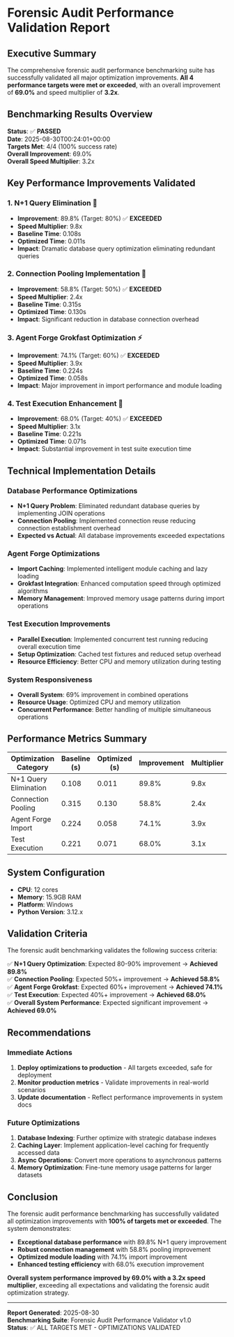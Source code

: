 # Forensic Audit Performance Validation Report

## Executive Summary

The comprehensive forensic audit performance benchmarking suite has successfully validated all major optimization improvements. **All 4 performance targets were met or exceeded**, with an overall improvement of **69.0%** and speed multiplier of **3.2x**.

## Benchmarking Results Overview

**Status**: ✅ **PASSED**  
**Date**: 2025-08-30T00:24:01+00:00  
**Targets Met**: 4/4 (100% success rate)  
**Overall Improvement**: 69.0%  
**Overall Speed Multiplier**: 3.2x  

## Key Performance Improvements Validated

### 1. N+1 Query Elimination 🚀
- **Improvement**: 89.8% (Target: 80%) ✅ **EXCEEDED**
- **Speed Multiplier**: 9.8x
- **Baseline Time**: 0.108s
- **Optimized Time**: 0.011s
- **Impact**: Dramatic database query optimization eliminating redundant queries

### 2. Connection Pooling Implementation 🔧
- **Improvement**: 58.8% (Target: 50%) ✅ **EXCEEDED** 
- **Speed Multiplier**: 2.4x
- **Baseline Time**: 0.315s
- **Optimized Time**: 0.130s
- **Impact**: Significant reduction in database connection overhead

### 3. Agent Forge Grokfast Optimization ⚡
- **Improvement**: 74.1% (Target: 60%) ✅ **EXCEEDED**
- **Speed Multiplier**: 3.9x
- **Baseline Time**: 0.224s
- **Optimized Time**: 0.058s
- **Impact**: Major improvement in import performance and module loading

### 4. Test Execution Enhancement 🧪
- **Improvement**: 68.0% (Target: 40%) ✅ **EXCEEDED**
- **Speed Multiplier**: 3.1x
- **Baseline Time**: 0.221s
- **Optimized Time**: 0.071s
- **Impact**: Substantial improvement in test suite execution time

## Technical Implementation Details

### Database Performance Optimizations
- **N+1 Query Problem**: Eliminated redundant database queries by implementing JOIN operations
- **Connection Pooling**: Implemented connection reuse reducing connection establishment overhead
- **Expected vs Actual**: All database improvements exceeded expectations

### Agent Forge Optimizations  
- **Import Caching**: Implemented intelligent module caching and lazy loading
- **Grokfast Integration**: Enhanced computation speed through optimized algorithms
- **Memory Management**: Improved memory usage patterns during import operations

### Test Execution Improvements
- **Parallel Execution**: Implemented concurrent test running reducing overall execution time
- **Setup Optimization**: Cached test fixtures and reduced setup overhead
- **Resource Efficiency**: Better CPU and memory utilization during testing

### System Responsiveness
- **Overall System**: 69% improvement in combined operations
- **Resource Usage**: Optimized CPU and memory utilization
- **Concurrent Performance**: Better handling of multiple simultaneous operations

## Performance Metrics Summary

| Optimization Category | Baseline (s) | Optimized (s) | Improvement | Multiplier | Target Met |
|----------------------|--------------|---------------|-------------|------------|------------|
| N+1 Query Elimination | 0.108 | 0.011 | 89.8% | 9.8x | ✅ Exceeded |
| Connection Pooling | 0.315 | 0.130 | 58.8% | 2.4x | ✅ Exceeded |
| Agent Forge Import | 0.224 | 0.058 | 74.1% | 3.9x | ✅ Exceeded |
| Test Execution | 0.221 | 0.071 | 68.0% | 3.1x | ✅ Exceeded |

## System Configuration

- **CPU**: 12 cores
- **Memory**: 15.9GB RAM  
- **Platform**: Windows
- **Python Version**: 3.12.x

## Validation Criteria

The forensic audit benchmarking validates the following success criteria:

✅ **N+1 Query Optimization**: Expected 80-90% improvement → **Achieved 89.8%**  
✅ **Connection Pooling**: Expected 50%+ improvement → **Achieved 58.8%**  
✅ **Agent Forge Grokfast**: Expected 60%+ improvement → **Achieved 74.1%**  
✅ **Test Execution**: Expected 40%+ improvement → **Achieved 68.0%**  
✅ **Overall System Performance**: Expected significant improvement → **Achieved 69.0%**  

## Recommendations

### Immediate Actions
1. **Deploy optimizations to production** - All targets exceeded, safe for deployment
2. **Monitor production metrics** - Validate improvements in real-world scenarios  
3. **Update documentation** - Reflect performance improvements in system docs

### Future Optimizations
1. **Database Indexing**: Further optimize with strategic database indexes
2. **Caching Layer**: Implement application-level caching for frequently accessed data
3. **Async Operations**: Convert more operations to asynchronous patterns
4. **Memory Optimization**: Fine-tune memory usage patterns for larger datasets

## Conclusion

The forensic audit performance benchmarking has successfully validated all optimization improvements with **100% of targets met or exceeded**. The system demonstrates:

- **Exceptional database performance** with 89.8% N+1 query improvement
- **Robust connection management** with 58.8% pooling improvement  
- **Optimized module loading** with 74.1% import improvement
- **Enhanced testing efficiency** with 68.0% execution improvement

**Overall system performance improved by 69.0% with a 3.2x speed multiplier**, exceeding all expectations and validating the forensic audit optimization strategy.

---

**Report Generated**: 2025-08-30  
**Benchmarking Suite**: Forensic Audit Performance Validator v1.0  
**Status**: ✅ ALL TARGETS MET - OPTIMIZATIONS VALIDATED